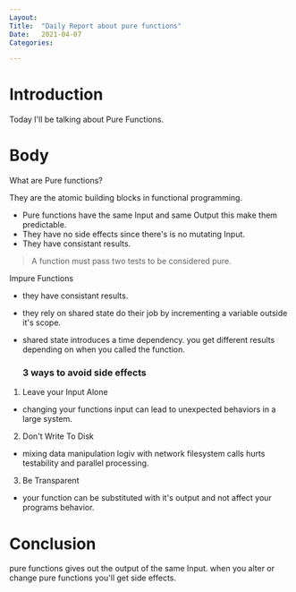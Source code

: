 ```yaml
---
Layout:
Title:	"Daily Report about pure functions"
Date:	2021-04-07
Categories:

---
```


# Introduction
Today I'll be talking about Pure Functions.

# Body

What are Pure functions?

They are the atomic building blocks in functional programming.

- Pure functions have the same Input and same Output this make them predictable.
- They have no side effects since there's is no mutating Input.
- They have consistant results.

> A function must pass two tests to be considered pure.

   Impure Functions
* they have consistant results.
* they rely on shared state do their job by incrementing a variable outside it's scope.
* shared state introduces a time dependency. you get different results depending on 
when you called the function.

   ### 3 ways to avoid side effects
1. Leave your Input Alone
  - changing your functions input can lead to unexpected behaviors in a large system.

2. Don't Write To Disk
  - mixing data manipulation logiv with network filesystem calls hurts testability and parallel processing.

3. Be Transparent
  - your function can be substituted with it's output and not affect your programs behavior.

# Conclusion

pure functions gives out the output of the same Input.
when you alter or change pure functions you'll get side effects.